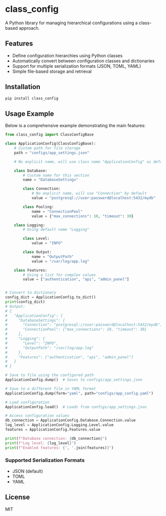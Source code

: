 # class_config

A Python library for managing hierarchical configurations using a class-based approach.

## Features

- Define configuration hierarchies using Python classes
- Automatically convert between configuration classes and dictionaries
- Support for multiple serialization formats (JSON, TOML, YAML)
- Simple file-based storage and retrieval

## Installation

```bash
pip install class_config
```

## Usage Example

Below is a comprehensive example demonstrating the main features:

```python
from class_config import ClassConfigBase

class ApplicationConfig(ClassConfigBase):
    # Custom path for file storage
    path = "configs/app_settings.json"

    # No explicit name, will use class name "ApplicationConfig" as default

    class Database:
        # Custom name for this section
        name = "DatabaseSettings"

        class Connection:
            # No explicit name, will use "Connection" by default
            value = "postgresql://user:password@localhost:5432/mydb"

        class Pooling:
            name = "ConnectionPool"
            value = {"max_connections": 10, "timeout": 30}

    class Logging:
        # Using default name "Logging"

        class Level:
            value = "INFO"

        class Output:
            name = "OutputPath"
            value = "/var/log/app.log"

    class Features:
        # Using a list for complex values
        value = ["authentication", "api", "admin_panel"]


# Convert to dictionary
config_dict = ApplicationConfig.to_dict()
print(config_dict)
# Output:
# {
#   "ApplicationConfig": {
#     "DatabaseSettings": {
#       "Connection": "postgresql://user:password@localhost:5432/mydb",
#       "ConnectionPool": {"max_connections": 10, "timeout": 30}
#     },
#     "Logging": {
#       "Level": "INFO",
#       "OutputPath": "/var/log/app.log"
#     },
#     "Features": ["authentication", "api", "admin_panel"]
#   }
# }

# Save to file using the configured path
ApplicationConfig.dump()  # Saves to configs/app_settings.json

# Save to a different file in YAML format
ApplicationConfig.dump(form="yaml", path="configs/app_config.yaml")

# Load configuration
ApplicationConfig.load()  # Loads from configs/app_settings.json

# Access configuration values
db_connection = ApplicationConfig.Database.Connection.value
log_level = ApplicationConfig.Logging.Level.value
features = ApplicationConfig.Features.value

print(f"Database connection: {db_connection}")
print(f"Log level: {log_level}")
print(f"Enabled features: {', '.join(features)}")
```

### Supported Serialization Formats

- JSON (default)
- TOML
- YAML

## License

MIT
